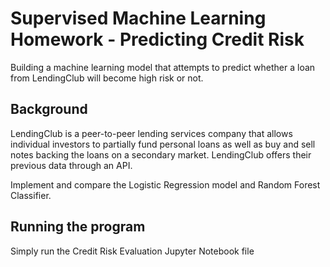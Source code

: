 # Supervised Machine Learning Homework - Predicting Credit Risk

Building a machine learning model that attempts to predict whether a loan from LendingClub will become high risk or not. 

## Background

LendingClub is a peer-to-peer lending services company that allows individual investors to partially fund personal loans as well as buy and sell notes backing the loans on a secondary market. LendingClub offers their previous data through an API.

Implement and compare the Logistic Regression model and Random Forest Classifier.


## Running the program

Simply run the Credit Risk Evaluation Jupyter Notebook file
